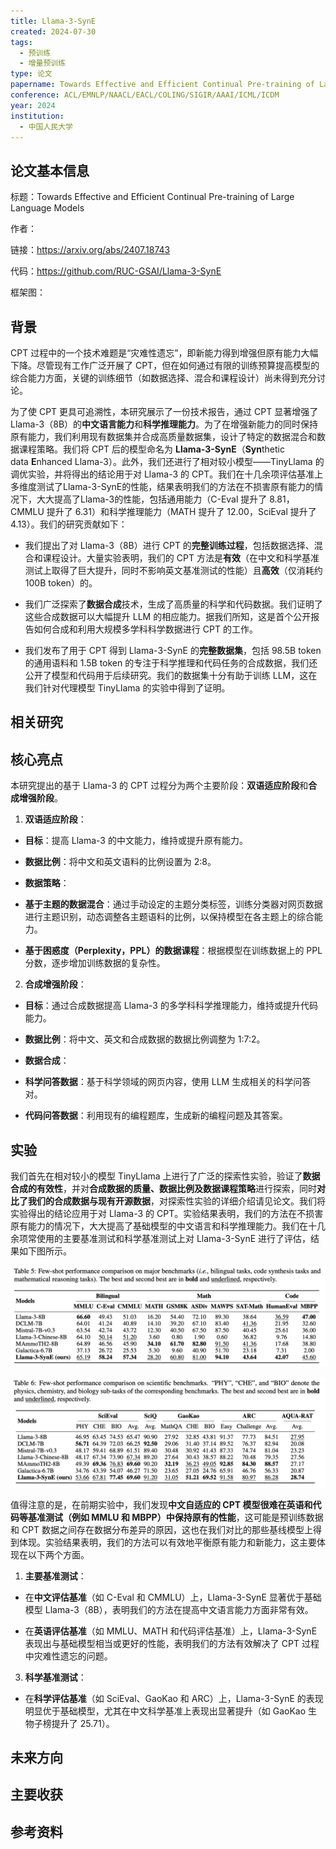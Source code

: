 ```yaml
---
title: Llama-3-SynE
created: 2024-07-30
tags:
  - 预训练
  - 增量预训练
type: 论文
papername: Towards Effective and Efficient Continual Pre-training of Large Language Models
conference: ACL/EMNLP/NAACL/EACL/COLING/SIGIR/AAAI/ICML/ICDM
year: 2024
institution:
  - 中国人民大学
---
```


## 论文基本信息

标题：Towards Effective and Efficient Continual Pre-training of Large Language Models

作者：

链接：https://arxiv.org/abs/2407.18743

代码：https://github.com/RUC-GSAI/Llama-3-SynE

框架图：


## 背景

CPT 过程中的一个技术难题是“灾难性遗忘”，即新能力得到增强但原有能力大幅下降。尽管现有工作广泛开展了 CPT，但在如何通过有限的训练预算提高模型的综合能力方面，关键的训练细节（如数据选择、混合和课程设计）尚未得到充分讨论。

为了使 CPT 更具可追溯性，本研究展示了一份技术报告，通过 CPT 显著增强了 Llama-3（8B）的**中文语言能力**和**科学推理能力**。为了在增强新能力的同时保持原有能力，我们利用现有数据集并合成高质量数据集，设计了特定的数据混合和数据课程策略。我们将 CPT 后的模型命名为 **Llama-3-SynE**（**Syn**thetic data **E**nhanced Llama-3）。此外，我们还进行了相对较小模型——TinyLlama 的调优实验，并将得出的结论用于对 Llama-3 的 CPT。我们在十几余项评估基准上多维度测试了Llama-3-SynE的性能，结果表明我们的方法在不损害原有能力的情况下，大大提高了Llama-3的性能，包括通用能力（C-Eval 提升了 8.81，CMMLU 提升了 6.31）和科学推理能力（MATH 提升了 12.00，SciEval 提升了 4.13）。我们的研究贡献如下：

- 我们提出了对 Llama-3（8B）进行 CPT 的**完整训练过程**，包括数据选择、混合和课程设计。大量实验表明，我们的 CPT 方法是**有效**（在中文和科学基准测试上取得了巨大提升，同时不影响英文基准测试的性能）且**高效**（仅消耗约 100B token）的。
    
- 我们广泛探索了**数据合成**技术，生成了高质量的科学和代码数据。我们证明了这些合成数据可以大幅提升 LLM 的相应能力。据我们所知，这是首个公开报告如何合成和利用大规模多学科科学数据进行 CPT 的工作。
    
- 我们发布了用于 CPT 得到 Llama-3-SynE 的**完整数据集**，包括 98.5B token 的通用语料和 1.5B token 的专注于科学推理和代码任务的合成数据，我们还公开了模型和代码用于后续研究。我们的数据集十分有助于训练 LLM，这在我们针对代理模型 TinyLlama 的实验中得到了证明。


## 相关研究




## 核心亮点

本研究提出的基于 Llama-3 的 CPT 过程分为两个主要阶段：**双语适应阶段**和**合成增强阶段**。

1. **双语适应阶段**：
    

- **目标**：提高 Llama-3 的中文能力，维持或提升原有能力。
    
- **数据比例**：将中文和英文语料的比例设置为 2:8。
    
- **数据策略**：
    

- **基于主题的数据混合**：通过手动设定的主题分类标签，训练分类器对网页数据进行主题识别，动态调整各主题语料的比例，以保持模型在各主题上的综合能力。
    
- **基于困惑度（Perplexity，PPL）的数据课程**：根据模型在训练数据上的 PPL 分数，逐步增加训练数据的复杂性。
    

2. **合成增强阶段**：
    

- **目标**：通过合成数据提高 Llama-3 的多学科科学推理能力，维持或提升代码能力。
    
- **数据比例**：将中文、英文和合成数据的数据比例调整为 1:7:2。
    
- **数据合成**：
    

- **科学问答数据**：基于科学领域的网页内容，使用 LLM 生成相关的科学问答对。
    
- **代码问答数据**：利用现有的编程题库，生成新的编程问题及其答案。

## 实验

我们首先在相对较小的模型 TinyLlama 上进行了广泛的探索性实验，验证了**数据合成的有效性**，并对**合成数据的质量、数据比例及数据课程策略**进行探索，同时**对比了我们的合成数据与现有开源数据**，对探索性实验的详细介绍请见论文。我们将实验得出的结论应用于对 Llama-3 的 CPT。实验结果表明，我们的方法在不损害原有能力的情况下，大大提高了基础模型的中文语言和科学推理能力。我们在十几余项常使用的主要基准测试和科学基准测试上对 Llama-3-SynE 进行了评估，结果如下图所示。

![](img/Pasted%20image%2020240730104640.png)

![](img/Pasted%20image%2020240730104647.png)

值得注意的是，在前期实验中，我们发现**中文自适应的 CPT 模型很难在英语和代码等基准测试（例如 MMLU 和 MBPP）中保持原有的性能**，这可能是预训练数据和 CPT 数据之间存在数据分布差异的原因，这也在我们对比的那些基线模型上得到体现。实验结果表明，我们的方法可以有效地平衡原有能力和新能力，这主要体现在以下两个方面。

1. **主要基准测试**：
    

- 在**中文评估基准**（如 C-Eval 和 CMMLU）上，Llama-3-SynE 显著优于基础模型 Llama-3（8B），表明我们的方法在提高中文语言能力方面非常有效。
    
- 在**英语评估基准**（如 MMLU、MATH 和代码评估基准）上，Llama-3-SynE 表现出与基础模型相当或更好的性能，表明我们的方法有效解决了 CPT 过程中灾难性遗忘的问题。
    

3. **科学基准测试**：
    

- 在**科学评估基准**（如 SciEval、GaoKao 和 ARC）上，Llama-3-SynE 的表现明显优于基础模型，尤其在中文科学基准上表现出显著提升（如 GaoKao 生物子榜提升了 25.71）。


## 未来方向



## 主要收获


## 参考资料
